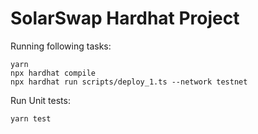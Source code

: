 # SolarSwap Hardhat Project

Running following tasks:

```shell
yarn
npx hardhat compile
npx hardhat run scripts/deploy_1.ts --network testnet
```
Run Unit tests:

```
yarn test
```
